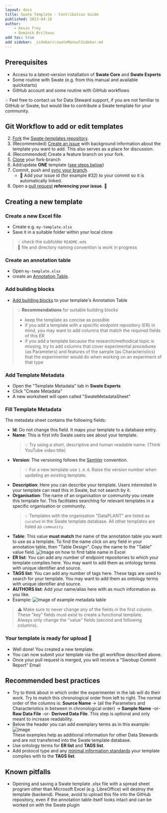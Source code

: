 ```yaml
---
layout: docs
title: Swate Template - Contribution Guide
published: 2023-04-18
author: 
    - Kevin Frey
    - Dominik Brilhaus
add toc: true
add sidebar: _sidebars\swateManualSidebar.md
---
```


## Prerequisites

- Access to a latest-version installation of **Swate Core** and **Swate Experts**
- Some routine with Swate (e.g. from this manual and available quickstarts)
- GitHub account and some routine with GitHub workflows

:bulb: Feel free to contact us for Data Steward support, if you are not familiar to GitHub or Swate, but would like to contribute a Swate template for your community.

## Git Workflow to add or edit templates

2. [Fork](https://docs.github.com/en/get-started/quickstart/fork-a-repo) the [Swate-templates repository](https://github.com/nfdi4plants/Swate-templates).
3. (Recommended) [Create an issue](https://github.com/nfdi4plants/Swate-templates/issues/new/choose) with background information about the template you want to add. This also serves as a place for discussion.
4. (Recommended) Create a feature branch on your fork.
5. [Clone](https://docs.github.com/en/repositories/creating-and-managing-repositories/cloning-a-repository) your fork-branch
6. Add/update **ONE** template ([see steps below](#creating-a-new-template))
7. Commit, push and [sync your branch](https://docs.github.com/en/pull-requests/collaborating-with-pull-requests/working-with-forks/syncing-a-fork).
    - 👀 Add your issue id (for example #32) to your commit so it is automatically linked.
8. Open a [pull request](https://docs.github.com/en/pull-requests/collaborating-with-pull-requests/proposing-changes-to-your-work-with-pull-requests/about-pull-requests) **referencing your issue**. :tada:

## Creating a new template

### Create a new Excel file

- Create e.g. `my-template.xlsx`
- Save it in a suitable folder within your local clone

> :bulb: check the subfolder `README.md`s  
> :construction: file and directory naming convention is work in progress

### Create an annotation table

- Open `my-template.xlsx`
- create an [Annotation Table](./Docs02-Annotation-Table.html).

### Add building blocks

- [Add building blocks](./Docs03-Building-Blocks.html) to your template's Annotation Table
  
> :bulb: **Recommendations** for suitable building blocks
> 
> - keep the template as concise as possible
> - if you add a template with a specific endpoint repository (ER) in mind, you may want to add columns that match the required fields of this ER
> - if you add a template because the research/methodical topic is missing, try to add columns that cover experimental procedures (as Parameters) and features of the sample (as Characteristics) that the experimenter would do when working on an experiment of that type

### Add Template Metadata

- Open the "Template Metadata" tab in **Swate Experts**
- Click "Create Metadata"
- A new worksheet will open called "SwateMetadataSheet"

### Fill Template Metadata

The metadata sheet contains the following fields:

- **Id**: Do not change this field. It maps your template to a database entry.
- **Name**: This is first info Swate users see about your template.  
    > :bulb: Try using a short, descriptive and human readable name. (Think YouTube video title)
- **Version**: The versioning follows the [SemVer](https://semver.org/) convention. 
    > :bulb: For a new template use `1.0.0`. Raise the version number when updating an existing template.
- **Description**: Here you can describe your template. Users interested in your template can read this in Swate, but not search by it.
- **Organisation**: The name of an organisation or community you create this template for. This facilitates searching for relevant templates in a specific organisation or community.
    > :bulb: Templates with the organisation "DataPLANT" are listed as `curated` in the Swate template database. All other templates are listed as `community`.
- **Table**: This value **must match** the name of the annotation table you want to use as a template. To find the name click on any field in your annotation table, then "Table Design". Copy the name to the "Table" value field.
![Image on how to find table name in Excel](./img/find_table_name.jpg)
- **ER list**: You can add any number of endpoint repositories to which your template complies here. You may want to add them as ontology terms with unique identifier and source.
- **TAGS list**: You can add any number of tags here. These tags are used to search for your template. You may want to add them as ontology terms with unique identifier and source.
- **AUTHORS list**: Add your name/alias here with as much information as you like.
- Example:
![Image of example metadata table](./img/example_metadata.jpg)


> :warning: Make sure to never change any of the fields in the first column. These "key" fields must exist to create a functional template.  
> Always only change the "value" fields (second and following columns).

### Your template is ready for upload :tada:

- Well done! You created a new template.
- You can now submit your template via the git workflow described above. 
- Once your pull request is merged, you will receive a "Swobup Commit Report" Email

## Recommended best practices

- Try to think about in which order the experimenter in the lab will do their work. Try to match this chronological order from left to right. The normal order of the columns is: **Source Name** -> (all the Parameters and Characteristics in between in chronological order) -> **Sample Name** -or- **Raw Data File** -or- **Derived Data File**. This step is optional and only meant to increase readability.
- Below the header you can add exemplary terms as in this example:  
![image](https://user-images.githubusercontent.com/47781170/146252236-0dd11621-76e9-4d28-b5fe-b495362a1cc5.png)  
These examples help as additional information for other Data Stewards and are not transferred into the Swate template database.
- Use ontology terms for **ER list** and **TAGS list**.
- Add protocol type and any [minimal information standards](https://en.wikipedia.org/wiki/Minimum_information_standard) your template complies with to the **TAGS list**.

## Known pitfalls

- Opening and saving a Swate template .xlsx file with a spread sheet program other than Microsoft Excel (e.g. LibreOffice) will destroy the template (backend). Please, avoid to upload this file into the GitHub repository, even if the annotation table itself looks intact and can be worked on with the Swate plugin
